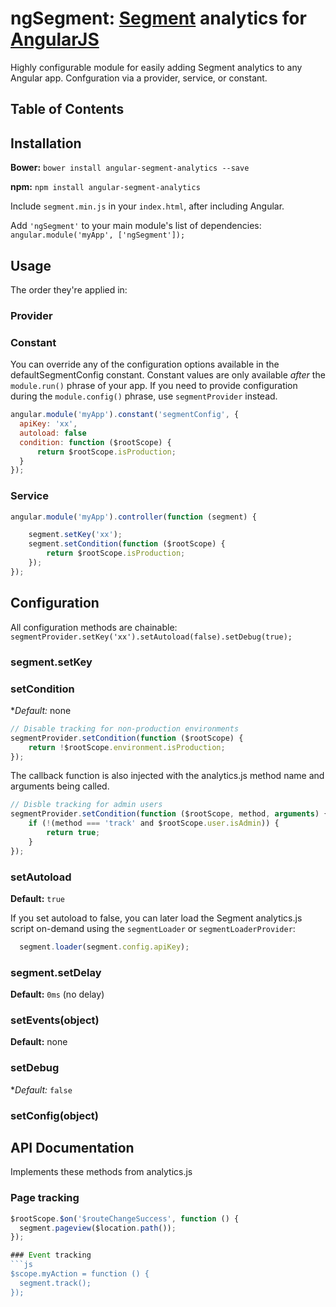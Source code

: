 # ngSegment: [Segment](https://segment.com) analytics for [AngularJS](https://angular.io/)
Highly configurable module for easily adding Segment analytics to any Angular app. Confguration via a provider, service, or constant.
## Table of Contents


## Installation

**Bower:**
`bower install angular-segment-analytics --save`

**npm:**
`npm install angular-segment-analytics`

Include `segment.min.js` in your `index.html`, after including Angular.

Add `'ngSegment'` to your main module's list of dependencies: `angular.module('myApp', ['ngSegment']);`


## Usage

The order they're applied in:

### Provider
### Constant

You can override any of the configuration options available in the defaultSegmentConfig constant. Constant values are only available _after_ the `module.run()` phrase of your app. If you need to provide configuration during the `module.config()` phrase, use `segmentProvider` instead.

```js
angular.module('myApp').constant('segmentConfig', {
  apiKey: 'xx',
  autoload: false
  condition: function ($rootScope) {
      return $rootScope.isProduction;
  }
});
```

### Service
```js
angular.module('myApp').controller(function (segment) {

    segment.setKey('xx');
    segment.setCondition(function ($rootScope) {
        return $rootScope.isProduction;
    });
});

```

## Configuration

All configuration methods are chainable: `segmentProvider.setKey('xx').setAutoload(false).setDebug(true);`

### segment.setKey

### setCondition
**Default:* none
```js
// Disable tracking for non-production environments
segmentProvider.setCondition(function ($rootScope) {
    return !$rootScope.environment.isProduction;
});
```

The callback function is also injected with the analytics.js method name and arguments being called.
```js
// Disble tracking for admin users
segmentProvider.setCondition(function ($rootScope, method, arguments) {
    if (!(method === 'track' and $rootScope.user.isAdmin)) {
        return true;
    }
});
```

### setAutoload
**Default:** `true`

If you set autoload to false, you can later load the Segment analytics.js script on-demand using the `segmentLoader` or `segmentLoaderProvider`:

```js
  segment.loader(segment.config.apiKey);
```

### segment.setDelay
**Default:** `0ms` (no delay)

### setEvents(object)
**Default:** none

### setDebug
**Default:* `false`

### setConfig(object)



## API Documentation

Implements these methods from analytics.js

### Page tracking
```js
$rootScope.$on('$routeChangeSuccess', function () {
  segment.pageview($location.path());
});

### Event tracking
```js
$scope.myAction = function () {
  segment.track();
});
```
